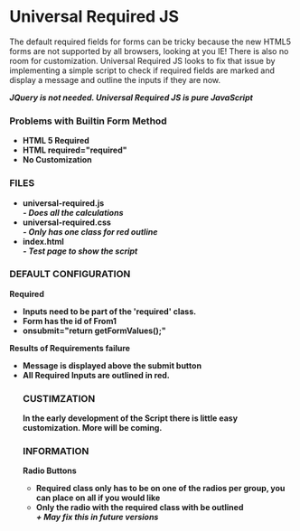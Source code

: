 <h1>Universal Required JS</h1>

<p>The default required fields for forms can be tricky because the new HTML5 forms are not supported by all browsers, looking at you IE! There is also no room for customization. Universal Required JS looks to fix that issue by implementing a simple script to check if required fields are marked and display a message and outline the inputs if they are now.</p>

<i><b>JQuery is not needed. Universal Required JS is pure JavaScript<b/></i>
<h3>Problems with Builtin Form Method</h3>
<ul>
    <li>HTML 5 Required</li>
    <li>HTML required="required"</li>
    <li>No Customization</li>
</ul>
	
<h3>FILES</h3>
<ul>
    <li>universal-required.js<br/>
    	<i>- Does all the calculations</i></li>
    <li>universal-required.css<br/>
    	<i>- Only has one class for red outline</i></li>
    <li>index.html<br/>
    	<i>- Test page to show the script</i></li>
</ul>

<h3>DEFAULT CONFIGURATION</h3>
<b>Required<b>
<ul>
    <li>Inputs need to be part of the 'required' class.</li>
	<li>Form has the id of From1</li>
	<li>onsubmit="return getFormValues();"</li>
</ul>
<b>Results of Requirements failure</b>
<ul>
    <li>Message is displayed above the submit button</li>
	<li>All Required Inputs are outlined in red.</li>
		
<h3>CUSTIMZATION</h3>
In the early development of the Script there is little easy customization. More will be coming.
	
<h3>INFORMATION</h3>
<b>Radio Buttons</b>
<ul>
	<li>Required class only has to be on one of the radios per group, you can place on all if you would like</li>
    <li>Only the radio with the required class with be outlined<br/>
	    <i>+ May fix this in future versions</i></li>
</ul>
	
